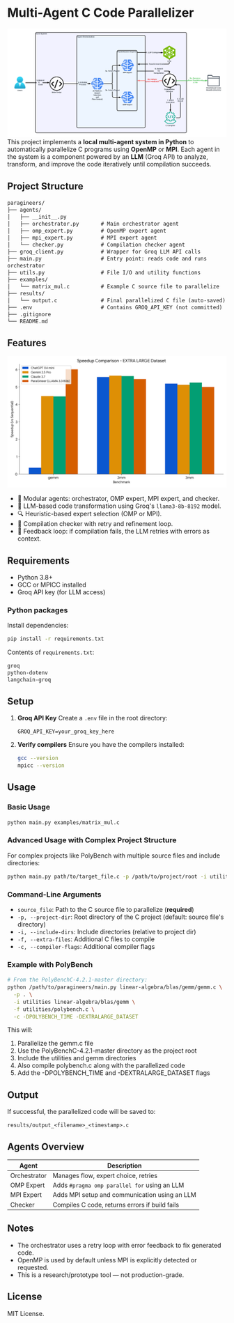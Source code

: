 # Multi-Agent C Code Parallelizer
![System Architecture](./graphs%20and%20diagrams/Agentic%20Parallelizer.png)
This project implements a **local multi-agent system in Python** to automatically parallelize C programs using **OpenMP** or **MPI**. Each agent in the system is a component powered by an **LLM** (Groq API) to analyze, transform, and improve the code iteratively until compilation succeeds.

## Project Structure

```
paragineers/
├── agents/
│   ├── __init__.py
│   ├── orchestrator.py       # Main orchestrator agent
│   ├── omp_expert.py         # OpenMP expert agent
│   ├── mpi_expert.py         # MPI expert agent
│   └── checker.py            # Compilation checker agent
├── groq_client.py            # Wrapper for Groq LLM API calls
├── main.py                   # Entry point: reads code and runs orchestrator
├── utils.py                  # File I/O and utility functions
├── examples/
│   └── matrix_mul.c          # Example C source file to parallelize
├── results/
│   └── output.c              # Final parallelized C file (auto-saved)
├── .env                      # Contains GROQ_API_KEY (not committed)
├── .gitignore
└── README.md
```

## Features

![Speedup Comparison](./graphs%20and%20diagrams/SU_EL.png)

* 🔁 Modular agents: orchestrator, OMP expert, MPI expert, and checker.
* 💬 LLM-based code transformation using Groq's `llama3-8b-8192` model.
* 🔍 Heuristic-based expert selection (OMP or MPI).
* 🔧 Compilation checker with retry and refinement loop.
* 🧠 Feedback loop: if compilation fails, the LLM retries with errors as context.

## Requirements

* Python 3.8+
* GCC or MPICC installed
* Groq API key (for LLM access)

### Python packages

Install dependencies:

```bash
pip install -r requirements.txt
```

Contents of `requirements.txt`:

```
groq
python-dotenv
langchain-groq
```

## Setup

1. **Groq API Key**
   Create a `.env` file in the root directory:

   ```
   GROQ_API_KEY=your_groq_key_here
   ```

2. **Verify compilers**
   Ensure you have the compilers installed:

   ```bash
   gcc --version
   mpicc --version
   ```

## Usage

### Basic Usage

```bash
python main.py examples/matrix_mul.c
```

### Advanced Usage with Complex Project Structure

For complex projects like PolyBench with multiple source files and include directories:

```bash
python main.py path/to/target_file.c -p /path/to/project/root -i utilities linear-algebra/blas/gemm -f utilities/polybench.c -c -DPOLYBENCH_TIME -DEXTRALARGE_DATASET
```

### Command-Line Arguments

- `source_file`: Path to the C source file to parallelize (**required**)
- `-p, --project-dir`: Root directory of the C project (default: source file's directory)
- `-i, --include-dirs`: Include directories (relative to project dir)
- `-f, --extra-files`: Additional C files to compile
- `-c, --compiler-flags`: Additional compiler flags

### Example with PolyBench

```bash
# From the PolyBenchC-4.2.1-master directory:
python /path/to/paragineers/main.py linear-algebra/blas/gemm/gemm.c \
  -p . \
  -i utilities linear-algebra/blas/gemm \
  -f utilities/polybench.c \
  -c -DPOLYBENCH_TIME -DEXTRALARGE_DATASET
```

This will:
1. Parallelize the gemm.c file
2. Use the PolyBenchC-4.2.1-master directory as the project root
3. Include the utilities and gemm directories
4. Also compile polybench.c along with the parallelized code
5. Add the -DPOLYBENCH_TIME and -DEXTRALARGE_DATASET flags

## Output

If successful, the parallelized code will be saved to:

```
results/output_<filename>_<timestamp>.c
```

## Agents Overview

| Agent        | Description                                    |
| ------------ | ---------------------------------------------- |
| Orchestrator | Manages flow, expert choice, retries           |
| OMP Expert   | Adds `#pragma omp parallel for` using an LLM   |
| MPI Expert   | Adds MPI setup and communication using an LLM  |
| Checker      | Compiles C code, returns errors if build fails |

## Notes

* The orchestrator uses a retry loop with error feedback to fix generated code.
* OpenMP is used by default unless MPI is explicitly detected or requested.
* This is a research/prototype tool — not production-grade.

## License

MIT License.